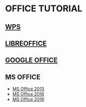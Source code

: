 # OFFICE TUTORIAL

## [WPS]()



## [LIBREOFFICE]()



## [GOOGLE OFFICE]()



## MS OFFICE

* [MS Office 2013]()
* [MS Office 2016]()
* [MS Office 2019]()